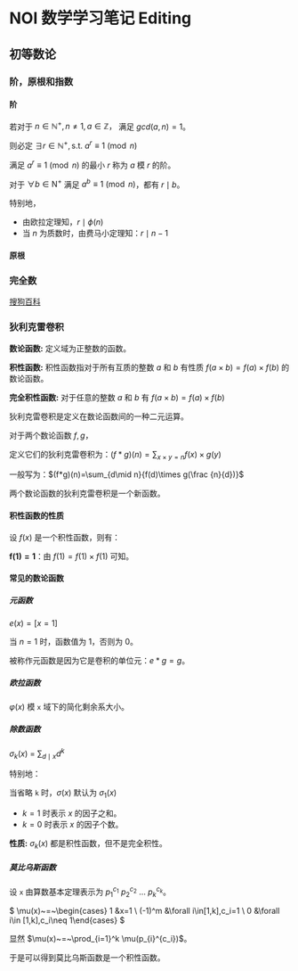 # NOI 数学学习笔记 Editing

## 初等数论

### 阶，原根和指数

#### 阶

若对于 $n\in \mathbb{N}^{+}, n\neq 1, a\in \mathbb{Z}，$ 满足 $gcd(a, n) = 1$。

则必定 $\exists r\in \mathbb{N}^{+}, \mathrm{ s.t.\ } a^r\equiv 1\pmod n$

满足 $a^r\equiv 1\pmod n$ 的最小 $r$ 称为 $a$ 模 $r$ 的阶。

对于 $\forall b\in \mathrm{N}^{+}$ 满足 $a^b\equiv 1\pmod n$，都有 $r\mid b$。

特别地，

- 由欧拉定理知，$r\mid \phi(n)$
- 当 $n$ 为质数时，由费马小定理知：$r\mid n-1$

#### 原根

### 完全数

[搜狗百科](https://baike.sogou.com/v774869.htm)

### 狄利克雷卷积

**数论函数:** 定义域为正整数的函数。

**积性函数:** 积性函数指对于所有互质的整数 $a$ 和 $b$ 有性质 $f(a\times b)=f(a)\times f(b)$ 的数论函数。

**完全积性函数:** 对于任意的整数 $a$ 和 $b$ 有 $f(a\times b) = f(a) \times f(b)$

狄利克雷卷积是定义在数论函数间的一种二元运算。

对于两个数论函数 $f,g$，

定义它们的狄利克雷卷积为：$(f*g)(n)=\sum_{x\times y=n}{f(x)\times g(y)}$

一般写为：$(f*g)(n)=\sum_{d\mid n}{f(d)\times g(\frac {n}{d})}$

两个数论函数的狄利克雷卷积是一个新函数。

#### 积性函数的性质

设 $f(x)$ 是一个积性函数，则有：

$\mathbf{f(1)=1}$：由 $f(1)=f(1)\times f(1)$ 可知。

$\mathbf{}$

#### 常见的数论函数

##### 元函数

$e(x)=[x=1]$

当 $n=1$ 时，函数值为 $1$，否则为 $0$。

被称作元函数是因为它是卷积的单位元：$e*g=g$。

##### 欧拉函数

$\varphi(x)$ 模 `x` 域下的简化剩余系大小。

##### 除数函数

$\sigma_{k}(x)~=~\sum_{d \mid x} d^k$

特别地：

当省略 `k` 时，$\sigma(x)$ 默认为 $\sigma_{1}(x)$

- $k=1$ 时表示 $x$ 的因子之和。
- $k=0$ 时表示 $x$ 的因子个数。

**性质:** $\sigma_{k}(x)$ 都是积性函数，但不是完全积性。

##### 莫比乌斯函数

设 `x` 由算数基本定理表示为 $p_{1}^{c_1}~p_{2}^{c_2}~\dots~p_k^{c_k}$。

$
\mu(x)~=~\begin{cases}
1 &x=1
\\
(-1)^m &\forall i\in[1,k],c_i=1
\\
0 &\forall i\in [1,k],c_i\neq 1\end{cases}
$

显然 $\mu(x)~=~\prod_{i=1}^k \mu(p_{i}^{c_i})$。

于是可以得到莫比乌斯函数是一个积性函数。
